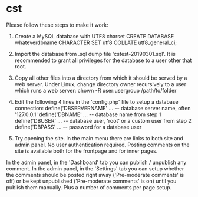 # cst

Please follow these steps to make it work:

1) Create a MySQL database with UTF8 charset
CREATE DATABASE whateverdbname CHARACTER SET utf8 COLLATE utf8_general_ci;

2) Import the database from .sql dump file 'cstest-20190301.sql'.
It is recommended to grant all privileges for the database to a user other that root.

3) Copy all other files into a directory from which it should be served by a web server.
Under Linux, change directory owner recursively to a user which runs a web server:
chown -R user:usergroup /path/to/folder

4) Edit the following 4 lines in the 'config.php' file to setup a database connection:
define('DBSERVERNAME' ... -- database server name, often '127.0.0.1'
define('DBNAME' ... -- database name from step 1
define('DBUSER' ... -- database user, 'root' or a custom user from step 2
define('DBPASS' ... -- password for a database user

5) Try opening the site. In the main menu there are links to both site and admin panel. No user authentication required.
Posting comments on the site is available both for the frontpage and for inner pages.

In the admin panel, in the 'Dashboard' tab you can publish / unpublish any comment.
In the admin panel, in the 'Settings' tab you can setup whether the comments should be posted right away ('Pre-moderate comments'
is off) or be kept unpublished ('Pre-moderate comments' is on) until you publish them manually.
Plus a number of comments per page setup.
